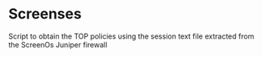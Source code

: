 Screenses
=========

Script to obtain the TOP policies using the session text file extracted from the ScreenOs Juniper firewall
